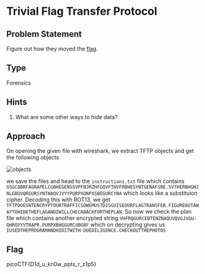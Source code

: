 # Trivial Flag Transfer Protocol

## Problem Statement

Figure out how they moved the [flag](https://mercury.picoctf.net/static/4fe0f4357f7458c6892af394426eab55/tftp.pcapng).

## Type

Forensics

## Hints

1. What are some other ways to hide data?

## Approach

On opening the given file with wireshark, we extract TFTP objects and get the following objects 

![objects](https://i.imgur.com/z5G97po.png)

we save the files and head to the `instructions.txt` file which contains `GSGCQBRFAGRAPELCGBHEGENSSVPFBJRZHFGQVFTHVFRBHESYNTGENAFSRE.SVTHERBHGNJNLGBUVQRGURSYNTNAQVJVYYPURPXONPXSBEGURCYNA` which looks like a substituion cipher. Decoding this with ROT13, we get `TFTPDOESNTENCRYPTOURTRAFFICSOWEMUSTDISGUISEOURFLAGTRANSFER.FIGUREOUTAWAYTOHIDETHEFLAGANDIWILLCHECKBACKFORTHEPLAN`. So now we check the plan file which contains another encrypted string
`VHFRQGURCEBTENZNAQUVQVGJVGU-QHRQVYVTRAPR.PURPXBHGGURCUBGBF` which on decrypting gives us `IUSEDTHEPROGRAMANDHIDITWITH-DUEDILIGENCE.CHECKOUTTHEPHOTOS`

## Flag

picoCTF{D1d_u_kn0w_ppts_r_z1p5}